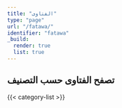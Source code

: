 ```yaml
---
title: "الفتاوى"
type: "page"
url: "/fatawa/"
identifier: "fatawa"
_build:
  render: true
  list: true
---
```


## تصفح الفتاوى حسب التصنيف

{{< category-list >}} 

